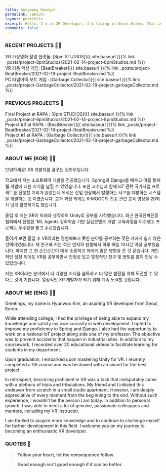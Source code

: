 ```yaml
---
title: Annyeong Haseyo!
permalink: /about/
layout: portfolio
excerpt: Hello, I'm an XR Developor. I'm living in Seoul Korea. This is my portfolio.
comments: false
---
```


### RECENT PROJECTS 💪🏼

VR 가상영화 촬영 플랫폼: [8pm STUDIOS]({{ site.baseurl }}{% link _posts/project-8pmStudios/2021-02-14-project-8pmStudios.md %})\
VR 리듬 액션 게임: [BeatBreaker]({{ site.baseurl }}{% link _posts/project-BeatBreaker/2021-02-19-project-BeatBreaker.md %})\
PC 타임어택 보트 게임 : [Garbage Collector]({{ site.baseurl }}{% link _posts/project-GarbageCollector/2021-02-18-project-garbageCollector.md %})

### PREVIOUS PROJECTS 🐾

Final Project at RAPA : [8pm STUDIOS]({{ site.baseurl }}{% link _posts/project-8pmStudios/2021-02-14-project-8pmStudios.md %})\
Project #3 at RAPA : [BeatBreaker]({{ site.baseurl }}{% link _posts/project-BeatBreaker/2021-02-19-project-BeatBreaker.md %})\
Project #1 at RAPA : [Garbage Collector]({{ site.baseurl }}{% link _posts/project-GarbageCollector/2021-02-18-project-garbageCollector.md %})

### ABOUT ME (KOR) 🙋🏻

안녕하세요! XR 개발자를 꿈꾸는 김현우입니다.

학교에서 저는 소프트웨어 개발을 전공했습니다. Spring과 Django를 배우고 이를 통해 웹 개발에 대한 지식을 넓힐 수 있었습니다. 또한 교수님과 함께 IoT 관련 국가사업 프로젝트를 진행할 기회가 있었는데 목적은 산업 현장에서 발생하는 사고를 예방하는 시스템을 개발하는 것 이였습니다. 교과 과정 외에도 K-MOOC의 전공 관련 교육 영상을 20회차 넘게 촬영하기도 했습니다.

졸업 후 저는 XR이 미래라 생각하여 Unity로 공부를 시작했습니다. 최근 한국전파진흥협회에서 진행한 'ML Agents 강화학습 기반 실감콘텐츠 개발' 교육과정을 이수했고 프로젝트 우수상을 받고 수료했습니다.

돌이켜 보면 졸업 후 VR이라는 경험해보지 못한 분야를 공부하는 것은 저에게 쉽지 않은선택이었습니다. 제 친구와 저는 작은 반지하 원룸에서 하루 매일 10시간 이상 공부했습니다. 하지만 그 한 순간순간이 매우 소중하고 저에게 많은 영향을 준 것 같습니다. 개인적인 성장 외에도 VR을 공부하면서 진정성 있고 열정적인 친구 및 멘토를 많이 만날 수 있었습니다.

저는 XR이라는 분야에서 더 다양한 지식을 습득하고 더 많은 발전을 위해 도전할 수 있다는 것이 기쁩니다. 열정적인 XR 개발자가 되기 위해 계속 노력할 것입니다.

### ABOUT ME (ENG) 🙋🏻

Greetings, my name is Hyunwoo Kim, an aspiring XR developer from Seoul, Korea.

While attending college, I had the privilege of being able to expand my knowledge and satisfy my own curiosity in web development. I opted to improve my proficiency in Spring and Django. I also had the opportunity to work on a national IoT project along side one of my professor. The objective was to prevent accidents that happen in industrial sites. In addition to my coursework, I recorded over 20 educational videos to facilitate learning for students in my department.

Upon graduation, I embarked upon mastering Unity for VR. I recently completed a VR course and was bestowed with an award for the best project.

In retrospect, becoming proficient in VR was a task that indisputably came with a plethora of trials and tribulations. My friend and I initiated this endeavor from scratch in a small studio apartment. However, I am deeply appreciative of every moment from the beginning to the end. Without such experience, I wouldn’t be the person I am today. In addition to personal growth, I was able to meet a lot of genuine, passionate colleagues and mentors, including my VR instructor.

I am thrilled to acquire more knowledge and to continue to challenge myself for further development in this field. I welcome you on my journey to becoming an enthusiastic XR developer.


### QUOTES 🥦

> **Follow your heart, let the consequence follow.**

> **Good enough isn't good enough if it can be better.**